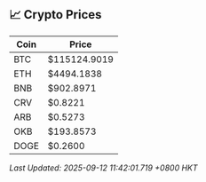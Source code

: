 ## 📈 Crypto Prices

| Coin | Price |
| ---- | ----- |
| BTC | $115124.9019 |
| ETH | $4494.1838 |
| BNB | $902.8971 |
| CRV | $0.8221 |
| ARB | $0.5273 |
| OKB | $193.8573 |
| DOGE | $0.2600 |

_Last Updated: 2025-09-12 11:42:01.719 +0800 HKT_